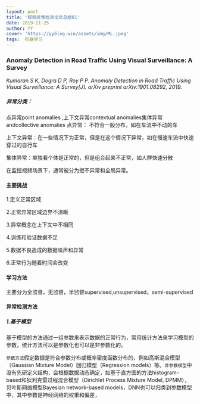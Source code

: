 ```yaml
---
layout: post
title: '视频异常检测论文总结01'
date: 2019-11-25
author: YY
cover: 'https://yyblog.win/assets/img/ML.jpeg'
tags:  机器学习 
---
```

### Anomaly Detection in Road Traffic Using Visual Surveillance: A Survey
*Kumaran S K, Dogra D P, Roy P P. Anomaly Detection in Road Traffic Using Visual Surveillance: A Survey[J]. arXiv preprint arXiv:1901.08292, 2019.*

##### 异常分类：
点异常point anomalies ,上下文异常contextual anomalies集体异常andcollective anomalies 
点异常： 不符合一般分布，如在车流中不动的车

上下文异常：在一些情况下为正常，但是在这个情况下异常，如在慢速车流中快速穿过的自行车

集体异常：单独看个体是正常的，但是组合起来不正常，如人群快速分散

在监控视频场景下，通常被分为拒不异常和全局异常。

#### 主要挑战
1.定义正常区域

2.正常异常区域边界不清晰

3.异常概念在上下文中不相同

4.训练和验证数据不足

5.数据不良造成的数据噪声和异常

6.正常行为随着时间会改变

#### 学习方法
主要分为全监督，无监督，半监督supervised,unsupervised，semi-supervised

#### 异常检测方法
##### 1.基于模型

基于模型的方法通过一组参数来表示数据的正常行为，常用统计方法来学习模型的参数，统计方法可以是参数化也可以是非参数化的。

`参数方法`假定数据是符合参数分布或概率密度函数分布的，例如高斯混合模型（Gaussian Mixture Model）回归模型（Regression models）等。`非参数模型`中没有先研定义结构，会根据数据动态确定，如基于直方图的方法histogram-based和狄利克雷过程混合模型（Dirichlet Process Mixture Model, DPMM），贝叶斯网络模型Bayesian network-based models，DNN也可以归类到参数模型中，其中参数是神经网络的权重和偏差，